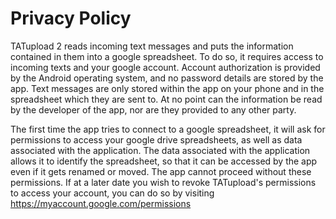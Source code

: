# Privacy Policy

TATupload 2 reads incoming text messages
and puts the information contained in them into a google spreadsheet.
To do so, it requires access to incoming texts and your google account.
Account authorization is provided by the Android operating system,
and no password details are stored by the app.
Text messages are only stored within the app on your phone
and in the spreadsheet which they are sent to.
At no point can the information be read by the developer of the app,
nor are they provided to any other party.

The first time the app tries to connect to a google spreadsheet,
it will ask for permissions to access your google drive spreadsheets,
as well as data associated with the application.
The data associated with the application allows it to identify the spreadsheet,
so that it can be accessed by the app even if it gets renamed or moved.
The app cannot proceed without these permissions.
If at a later date you wish to revoke TATupload's permissions to access your account,
you can do so by visiting https://myaccount.google.com/permissions
